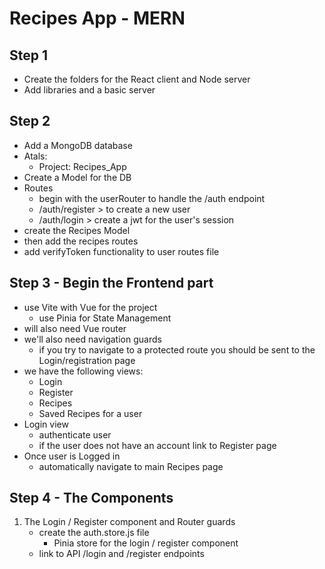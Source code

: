 # Recipes App - MERN

## Step 1

- Create the folders for the React client and Node server
- Add libraries and a basic server 

## Step 2

- Add a MongoDB database
- Atals:
    - Project: Recipes_App 
- Create a Model for the DB
- Routes
    - begin with the userRouter to handle the /auth endpoint
    - /auth/register > to create a new user
    - /auth/login > create a jwt for the user's session
- create the Recipes Model
- then add the recipes routes
- add verifyToken functionality to user routes file

## Step 3 - Begin the Frontend part

- use Vite with Vue for the project
    - use Pinia for State Management
- will also need Vue router
- we'll also need navigation guards
    - if you try to navigate to a protected route you should be sent to the Login/registration page
- we have the following views:
    - Login
    - Register
    - Recipes
    - Saved Recipes for a user
- Login view
    - authenticate user
    - if the user does not have an account link to Register page
- Once user is Logged in
    - automatically navigate to main Recipes page

## Step 4 - The Components

1. The Login / Register component and Router guards
    - create the auth.store.js file
        - Pinia store for the login / register component
    - link to API /login and /register endpoints

